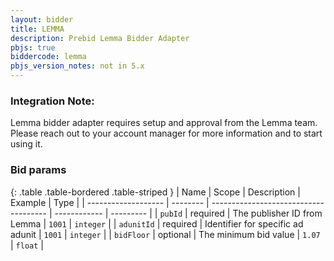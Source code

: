 ```yaml
---
layout: bidder
title: LEMMA
description: Prebid Lemma Bidder Adapter
pbjs: true
biddercode: lemma
pbjs_version_notes: not in 5.x
---
```


### Integration Note:

Lemma bidder adapter requires setup and approval from the Lemma team. Please reach out to your account manager for more information and to start using it.

### Bid params

{: .table .table-bordered .table-striped }
| Name                | Scope    | Description                           | Example      | Type      |
| ------------------- | -------- | ------------------------------------- | ------------ | --------- |
| `pubId`       | required | The publisher ID from Lemma          | `1001`       | `integer` |
| `adunitId`             | required | Identifier for specific ad adunit  | `1001`       | `integer` |
| `bidFloor`          | optional | The minimum bid value                 | `1.07`       | `float`   |
